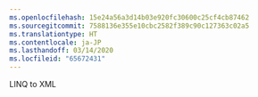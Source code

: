 ```yaml
---
ms.openlocfilehash: 15e24a56a3d14b03e920fc30600c25cf4cb87462
ms.sourcegitcommit: 7588136e355e10cbc2582f389c90c127363c02a5
ms.translationtype: HT
ms.contentlocale: ja-JP
ms.lasthandoff: 03/14/2020
ms.locfileid: "65672431"
---
```

LINQ to XML
